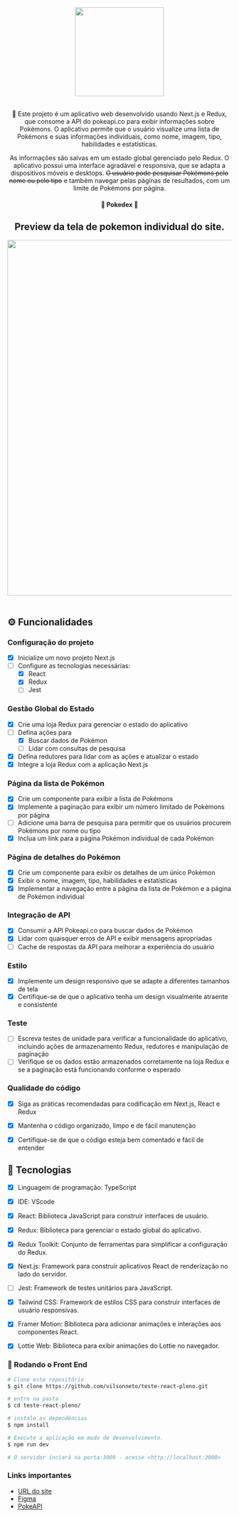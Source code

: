 <div align="center">
    <img src="https://i.imgur.com/1Ia1Qgb.png" width="200px"/><br><br>
</div>

<div align="center">
    <p align="center">🚀 Este projeto é um aplicativo web desenvolvido usando Next.js e Redux, que consome a API do pokeapi.co para exibir informações sobre Pokémons. O aplicativo permite que o usuário visualize uma lista de Pokémons e suas informações individuais, como nome, imagem, tipo, habilidades e estatísticas.</p>
    <p align="center">As informações são salvas em um estado global gerenciado pelo Redux. O aplicativo possui uma interface agradável e responsiva, que se adapta a dispositivos móveis e desktops. <s>O usuário pode pesquisar Pokémons pelo nome ou pelo tipo</s> e também navegar pelas páginas de resultados, com um limite de Pokémons por página.</p>
</div>
<div align="center">
    <h4> 🚧  Pokedex  🚧</h4>
</div>

<div align="center">
    <h2> Preview da tela de pokemon individual do site.</h2>
</div>

<div align="center">
    <img width="800px" hight="300px" src="https://i.imgur.com/LisvcrS.png" /><br><br>
</div>

## ⚙️ Funcionalidades

### **Configuração do projeto**

- [x]  Inicialize um novo projeto Next.js
- [ ]  Configure as tecnologias necessárias:
    - [x]  React
    - [x]  Redux
    - [ ]  Jest

### **Gestão Global do Estado**

- [x]  Crie uma loja Redux para gerenciar o estado do aplicativo
- [ ]  Defina ações para
    - [x]  Buscar dados de Pokémon
    - [ ]  Lidar com consultas de pesquisa
- [x]  Defina redutores para lidar com as ações e atualizar o estado
- [x]  Integre a loja Redux com a aplicação Next.js

### **Página da lista de Pokémon**

- [x]  Crie um componente para exibir a lista de Pokémons
- [x]  Implemente a paginação para exibir um número limitado de Pokémons por página
- [ ]  Adicione uma barra de pesquisa para permitir que os usuários procurem Pokémons por nome ou tipo
- [x]  Inclua um link para a página Pokémon individual de cada Pokémon

### **Página de detalhes do Pokémon**

- [x]  Crie um componente para exibir os detalhes de um único Pokémon
- [x]  Exibir o nome, imagem, tipo, habilidades e estatísticas
- [x]  Implementar a navegação entre a página da lista de Pokémon e a página de Pokémon individual

### **Integração de API**

- [x]  Consumir a API Pokeapi.co para buscar dados de Pokémon
- [x]  Lidar com quaisquer erros de API e exibir mensagens apropriadas
- [ ]  Cache de respostas da API para melhorar a experiência do usuário

### **Estilo**

- [x]  Implemente um design responsivo que se adapte a diferentes tamanhos de tela
- [x]  Certifique-se de que o aplicativo tenha um design visualmente atraente e consistente

### **Teste**

- [ ]  Escreva testes de unidade para verificar a funcionalidade do aplicativo, incluindo ações de armazenamento Redux, redutores e manipulação de paginação
- [ ]  Verifique se os dados estão armazenados corretamente na loja Redux e se a paginação está funcionando conforme o esperado

### **Qualidade do código**

- [x]  Siga as práticas recomendadas para codificação em Next.js, React e Redux
- [x]  Mantenha o código organizado, limpo e de fácil manutenção
- [x]  Certifique-se de que o código esteja bem comentado e fácil de entender


## 🚀 Tecnologias

- [x] Linguagem de programação: TypeScript
- [x] IDE: VScode
- [x] React: Biblioteca JavaScript para construir interfaces de usuário.
- [x] Redux: Biblioteca para gerenciar o estado global do aplicativo.
- [x] Redux Toolkit: Conjunto de ferramentas para simplificar a configuração do Redux.
- [x] Next.js: Framework para construir aplicativos React de renderização no lado do servidor.
- [ ] Jest: Framework de testes unitários para JavaScript.
- [x] Tailwind CSS: Framework de estilos CSS para construir interfaces de usuário responsivas.
- [x] Framer Motion: Biblioteca para adicionar animações e interações aos componentes React.
- [x] Lottie Web: Biblioteca para exibir animações do Lottie no navegador.


### 🎲 Rodando o Front End

```bash
# Clone este repositório
$ git clone https://github.com/vilsonneto/teste-react-pleno.git

# entre na pasta
$ cd teste-react-pleno/

# instale as dependências
$ npm install

# Execute a aplicação em modo de desenvolvimento.
$ npm run dev

# O servidor inciará na porta:3000 - acesse <http://localhost:3000>

```
### Links importantes
- [URL do site](https://vilsonneto-pokedex.vercel.app/)
- [Figma](https://www.figma.com/file/QxYkG6YRdSkYbwDOKijysY/Untitled?type=design&node-id=1-2&mode=design&t=Jri5cWVe9pQI2AZ5-0)
- [PokeAPI](https://pokeapi.co/docs/v2)

